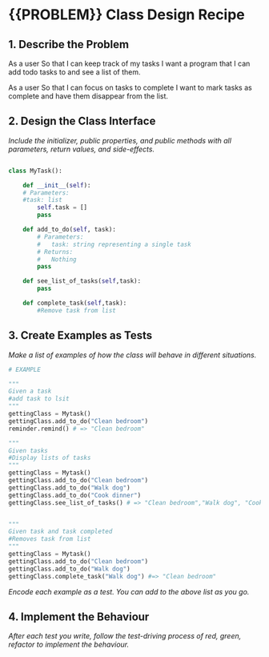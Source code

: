 # {{PROBLEM}} Class Design Recipe

## 1. Describe the Problem

As a user
So that I can keep track of my tasks
I want a program that I can add todo tasks to and see a list of them.

As a user
So that I can focus on tasks to complete
I want to mark tasks as complete and have them disappear from the list.


## 2. Design the Class Interface

_Include the initializer, public properties, and public methods with all parameters, return values, and side-effects._

```python

class MyTask():

    def __init__(self):
    # Parameters: 
    #task: list
        self.task = []
        pass

    def add_to_do(self, task):
        # Parameters:
        #   task: string representing a single task
        # Returns:
        #   Nothing
        pass

    def see_list_of_tasks(self,task):
        pass

    def complete_task(self,task):
        #Remove task from list

```

## 3. Create Examples as Tests

_Make a list of examples of how the class will behave in different situations._

``` python
# EXAMPLE

"""
Given a task
#add task to lsit
"""
gettingClass = Mytask()
gettingClass.add_to_do("Clean bedroom")
reminder.remind() # => "Clean bedroom"

"""
Given tasks
#Display lists of tasks
"""
gettingClass = Mytask()
gettingClass.add_to_do("Clean bedroom")
gettingClass.add_to_do("Walk dog")
gettingClass.add_to_do("Cook dinner")
gettingClass.see_list_of_tasks() # => "Clean bedroom","Walk dog", "Cook dinner"


"""
Given task and task completed
#Removes task from list 
"""
gettingClass = Mytask()
gettingClass.add_to_do("Clean bedroom")
gettingClass.add_to_do("Walk dog")
gettingClass.complete_task("Walk dog") #=> "Clean bedroom"


```

_Encode each example as a test. You can add to the above list as you go._

## 4. Implement the Behaviour

_After each test you write, follow the test-driving process of red, green, refactor to implement the behaviour._
